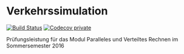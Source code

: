 # Verkehrssimulation 
[![Build Status](https://travis-ci.com/kutzilla/trafficsimulator.svg?token=sVFsn6MbRsFLvenMx9sG&branch=master)](https://travis-ci.com/kutzilla/trafficsimulator) [![Codecov private](https://img.shields.io/codecov/c/token/28414bed-8cdf-4da9-837f-2eaba2a2c518/github/codecov/example-python.svg?maxAge=2592000)](https://codecov.io/gh/kutzilla/trafficsimulator)

Prüfungsleistung für das Modul Paralleles und Verteiltes Rechnen im Sommersemester 2016
